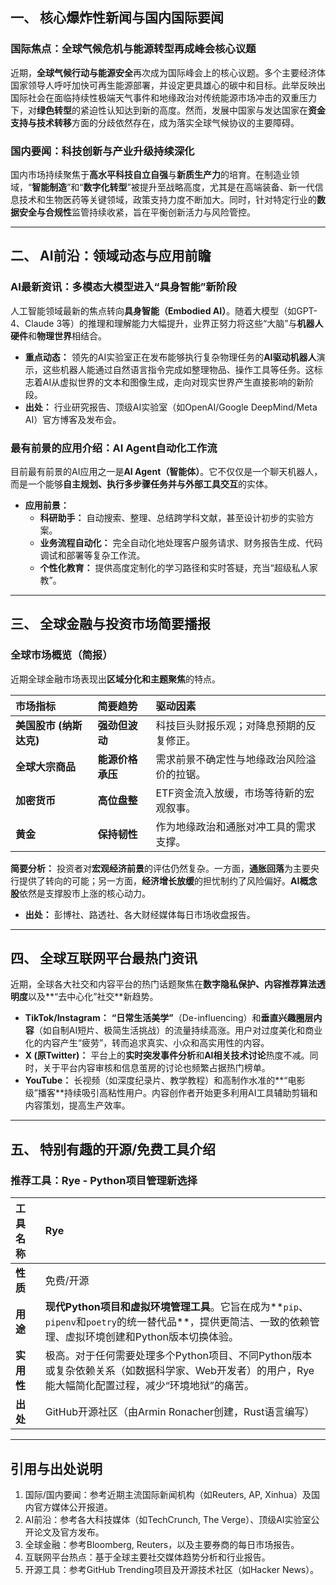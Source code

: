 ## **一、 核心爆炸性新闻与国内国际要闻**

### 国际焦点：全球气候危机与能源转型再成峰会核心议题

近期，**全球气候行动与能源安全**再次成为国际峰会上的核心议题。多个主要经济体国家领导人呼吁加快可再生能源部署，并设定更具雄心的碳中和目标。此举反映出国际社会在面临持续性极端天气事件和地缘政治对传统能源市场冲击的双重压力下，对**绿色转型**的紧迫性认知达到新的高度。然而，发展中国家与发达国家在**资金支持与技术转移**方面的分歧依然存在，成为落实全球气候协议的主要障碍。

### 国内要闻：科技创新与产业升级持续深化

国内市场持续聚焦于**高水平科技自立自强**与**新质生产力**的培育。在制造业领域，“**智能制造**”和“**数字化转型**”被提升至战略高度，尤其是在高端装备、新一代信息技术和生物医药等关键领域，政策支持力度不断加大。同时，针对特定行业的**数据安全与合规性**监管持续收紧，旨在平衡创新活力与风险管控。

---

## **二、 AI前沿：领域动态与应用前瞻**

### AI最新资讯：多模态大模型进入“具身智能”新阶段

人工智能领域最新的焦点转向**具身智能（Embodied AI）**。随着大模型（如GPT-4、Claude 3等）的推理和理解能力大幅提升，业界正努力将这些“大脑”与**机器人硬件**和**物理世界**相结合。

* **重点动态：** 领先的AI实验室正在发布能够执行复杂物理任务的**AI驱动机器人**演示，这些机器人能通过自然语言指令完成如整理物品、操作工具等任务。这标志着AI从虚拟世界的文本和图像生成，走向对现实世界产生直接影响的新阶段。
* **出处：** 行业研究报告、顶级AI实验室（如OpenAI/Google DeepMind/Meta AI）官方博客及发布会。

### 最有前景的应用介绍：AI Agent自动化工作流

目前最有前景的AI应用之一是**AI Agent（智能体）**。它不仅仅是一个聊天机器人，而是一个能够**自主规划、执行多步骤任务并与外部工具交互**的实体。

* **应用前景：**
    * **科研助手：** 自动搜索、整理、总结跨学科文献，甚至设计初步的实验方案。
    * **业务流程自动化：** 完全自动化地处理客户服务请求、财务报告生成、代码调试和部署等复杂工作流。
    * **个性化教育：** 提供高度定制化的学习路径和实时答疑，充当“超级私人家教”。

---

## **三、 全球金融与投资市场简要播报**

### 全球市场概览（简报）

近期全球金融市场表现出**区域分化和主题聚焦**的特点。

| 市场指标 | 简要趋势 | 驱动因素 |
| :--- | :--- | :--- |
| **美国股市 (纳斯达克)** | **强劲但波动** | 科技巨头财报乐观；对降息预期的反复修正。 |
| **全球大宗商品** | **能源价格承压** | 需求前景不确定性与地缘政治风险溢价的拉锯。 |
| **加密货币** | **高位盘整** | ETF资金流入放缓，市场等待新的宏观叙事。 |
| **黄金** | **保持韧性** | 作为地缘政治和通胀对冲工具的需求支撑。 |

**简要分析：** 投资者对**宏观经济前景**的评估仍然复杂。一方面，**通胀回落**为主要央行提供了转向的可能；另一方面，**经济增长放缓**的担忧制约了风险偏好。**AI概念股**依然是支撑股市上涨的核心动力。

* **出处：** 彭博社、路透社、各大财经媒体每日市场收盘报告。

---

## **四、 全球互联网平台最热门资讯**

近期，全球各大社交和内容平台的热门话题聚焦在**数字隐私保护、内容推荐算法透明度**以及**“去中心化”社交**新趋势。

* **TikTok/Instagram：** **“日常生活美学”**（De-influencing）和**垂直兴趣圈层内容**（如自制AI短片、极简生活挑战）的流量持续高涨。用户对过度美化和商业化的内容产生“疲劳”，转而追求真实、小众和高实用性的内容。
* **X (原Twitter)：** 平台上的**实时突发事件分析**和**AI相关技术讨论**热度不减。同时，关于平台内容审核和信息茧房的讨论也频繁占据热门榜单。
* **YouTube：** 长视频（如深度纪录片、教学教程）和高制作水准的**“电影级”播客**持续吸引高粘性用户。内容创作者开始更多利用AI工具辅助剪辑和内容策划，提高生产效率。

---

## **五、 特别有趣的开源/免费工具介绍**

### 推荐工具：**Rye** - Python项目管理新选择

| 工具名称 | Rye |
| :--- | :--- |
| **性质** | 免费/开源 |
| **用途** | **现代Python项目和虚拟环境管理工具**。它旨在成为**`pip`、`pipenv`和`poetry`的统一替代品**，提供更简洁、一致的依赖管理、虚拟环境创建和Python版本切换体验。 |
| **实用性** | 极高。对于任何需要处理多个Python项目、不同Python版本或复杂依赖关系（如数据科学家、Web开发者）的用户，Rye能大幅简化配置过程，减少“环境地狱”的痛苦。 |
| **出处** | GitHub开源社区（由Armin Ronacher创建，Rust语言编写） |

---

## 引用与出处说明

1.  国际/国内要闻：参考近期主流国际新闻机构（如Reuters, AP, Xinhua）及国内官方媒体公开报道。
2.  AI前沿：参考各大科技媒体（如TechCrunch, The Verge）、顶级AI实验室公开论文及官方发布。
3.  全球金融：参考Bloomberg, Reuters，以及主要券商的每日市场报告。
4.  互联网平台热点：基于全球主要社交媒体趋势分析和行业报告。
5.  开源工具：参考GitHub Trending项目及开源技术社区（如Hacker News）。

